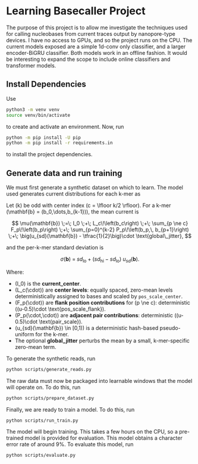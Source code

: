 # Learning Basecaller Project

The purpose of this project is to allow me investigate the techniques used for calling nucleobases from current traces output by nanopore-type devices. I have no access to GPUs, and so the project runs on the CPU. The current models exposed are a simple 1d-conv only classifier, and a larger encoder-BiGRU classifier. Both models work in an offline fashion. It would be interesting to expand the scope to include online classifiers and transformer models.

## Install Dependencies

Use

```bash
python3 -m venv venv
source venv/bin/activate
```

to create and activate an environment. Now, run

```bash
python -m pip install -U pip
python -m pip install -r requirements.in
```

to install the project dependencies.

## Generate data and run training

We must first generate a synthetic dataset on which to learn. The model used generates current distributions for each k-mer as

Let \(k\) be odd with center index \(c = \lfloor k/2 \rfloor\).
For a k-mer \(\mathbf{b} = (b_0,\dots,b_{k-1})\), the mean current is

$$
\mu(\mathbf{b}) \;=\;
I_0
\;+\; L_c\!\left(b_c\right)
\;+\; \sum_{p \ne c} F_p\!\left(b_p\right)
\;+\; \sum_{p=0}^{k-2} P_p\!\left(b_p,\, b_{p+1}\right)
\;+\; \big(u_{sd}(\mathbf{b}) - \tfrac{1}{2}\big)\cdot \text{global\_jitter},
$$

and the per-k-mer standard deviation is

$$
\sigma(\mathbf{b}) \;=\; sd_{\mathrm{lo}} \;+\; \big(sd_{\mathrm{hi}} - sd_{\mathrm{lo}}\big)\; u_{sd}(\mathbf{b}).
$$

Where:

- \(I_0\) is the **current_center**.
- \(L_c(\cdot)\) are **center levels**: equally spaced, zero-mean levels deterministically assigned to bases and scaled by `pos_scale_center`.
- \(F_p(\cdot)\) are **flank position contributions** for \(p \ne c\): deterministic \((u-0.5)\cdot \text{pos\_scale\_flank}\).
- \(P_p(\cdot,\cdot)\) are **adjacent pair contributions**: deterministic \((u-0.5)\cdot \text{pair\_scale}\).
- \(u_{sd}(\mathbf{b}) \in [0,1)\) is a deterministic hash-based pseudo-uniform for the k-mer.
- The optional **global_jitter** perturbs the mean by a small, k-mer-specific zero-mean term.

To generate the synthetic reads, run

```bash
python scripts/generate_reads.py
```

The raw data must now be packaged into learnable windows that the model will operate on. To do this, run

```bash
python scripts/prepare_dataset.py
```

Finally, we are ready to train a model. To do this, run

```bash
python scripts/run_train.py
```

The model will begin training. This takes a few hours on the CPU, so a pre-trained model is provided for evaluation. This model obtains a character error rate of around 9\%. To evaluate this model, run

```bash
python scripts/evaluate.py
```
